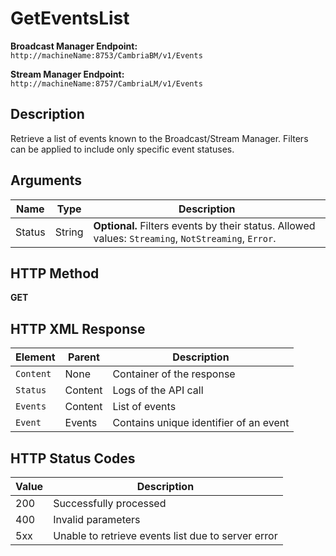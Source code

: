 # GetEventsList

**Broadcast Manager Endpoint:**  
`http://machineName:8753/CambriaBM/v1/Events`

**Stream Manager Endpoint:**  
`http://machineName:8757/CambriaLM/v1/Events`

## Description
Retrieve a list of events known to the Broadcast/Stream Manager. Filters can be applied to include only specific event statuses.

## Arguments

| Name   | Type   | Description                                         |
|--------|--------|-----------------------------------------------------|
| Status | String | **Optional.** Filters events by their status. Allowed values: `Streaming`, `NotStreaming`, `Error`. |

## HTTP Method
**GET**

## HTTP XML Response

| Element       | Parent   | Description                                    |
|---------------|----------|------------------------------------------------|
| `Content`     | None     | Container of the response                     |
| `Status`      | Content  | Logs of the API call                         |
| `Events`      | Content  | List of events                               |
| `Event`       | Events   | Contains unique identifier of an event       |

## HTTP Status Codes

| Value | Description                                            |
|-------|--------------------------------------------------------|
| 200   | Successfully processed                                 |
| 400   | Invalid parameters                                     |
| 5xx   | Unable to retrieve events list due to server error     |
